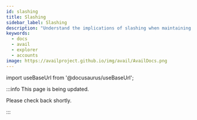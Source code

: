```yaml
---
id: slashing
title: Slashing
sidebar_label: Slashing
description: "Understand the implications of slashing when maintaining the network."
keywords:
  - docs
  - avail
  - explorer
  - accounts
image: https://availproject.github.io/img/avail/AvailDocs.png
---
```

import useBaseUrl from '@docusaurus/useBaseUrl';

:::info This page is being updated.

Please check back shortly.

:::
